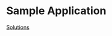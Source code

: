 # Sample Application

[Solutions](http://localhost:5000/s/cFQo19w1knQeicZQ2q1n/samples/solutions "mention")
